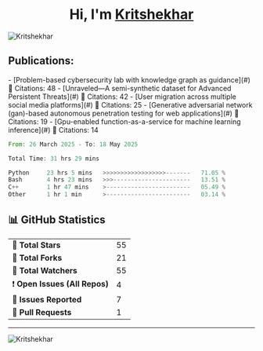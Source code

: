 
<h1 align="center">Hi, I'm <a href="https://Kritshekhar.github.io/Me.io/" target="blank">
Kritshekhar</a></h1>

<!--
**Kritshekhar/Kritshekhar** is a ✨ _special_ ✨ repository because its `README.md` (this file) appears on your GitHub profile.

Here are some ideas to get you started:

- 🔭 I’m currently working on ...
- 🌱 I’m currently learning ...
- 👯 I’m looking to collaborate on ...
- 🤔 I’m looking for help with ...
- 💬 Ask me about ...
- 📫 How to reach me: ...
- 😄 Pronouns: ...
- ⚡ Fun fact: ...
-->
<p align="left"> <img src="https://komarev.com/ghpvc/?username=Kritshekhar&label=Profile%20views&color=0e75b6&style=flat" alt="Kritshekhar" /> </p>

<!-- PUBLICATION START -->
<h2>Publications:</h2>- [Problem-based cybersecurity lab with knowledge graph as guidance](#) 📄 Citations: 48
- [Unraveled—A semi-synthetic dataset for Advanced Persistent Threats](#) 📄 Citations: 42
- [User migration across multiple social media platforms](#) 📄 Citations: 25
- [Generative adversarial network (gan)-based autonomous penetration testing for web applications](#) 📄 Citations: 19
- [Gpu-enabled function-as-a-service for machine learning inference](#) 📄 Citations: 14

<!-- PUBLICATION END -->



<!--START_SECTION:waka-->

```rust
From: 26 March 2025 - To: 18 May 2025

Total Time: 31 hrs 29 mins

Python     23 hrs 5 mins   >>>>>>>>>>>>>>>>>>-------   71.05 %
Bash       4 hrs 23 mins   >>>----------------------   13.51 %
C++        1 hr 47 mins    >------------------------   05.49 %
Other      1 hr 1 min      >------------------------   03.14 %
```

<!--END_SECTION:waka-->



<!-- GITHUB STATS START -->
<h2>📊 GitHub Statistics</h2>
<table>
  <tr><td>🌟 <strong>Total Stars</strong></td><td>55</td></tr>
  <tr><td>🍴 <strong>Total Forks</strong></td><td>21</td></tr>
  <tr><td>👀 <strong>Total Watchers</strong></td><td>55</td></tr>
  <tr><td>❗ <strong>Open Issues (All Repos)</strong></td><td>4</td></tr>
  <tr><td>📝 <strong>Issues Reported</strong></td><td>7</td></tr>
  <tr><td>🔄 <strong>Pull Requests</strong></td><td>1</td></tr>
</table>

<hr/>
<!-- GITHUB STATS END -->

<p><img align="left" src="https://github-readme-stats.vercel.app/api/top-langs?username=Kritshekhar&show_icons=true&locale=en&layout=compact" alt="Kritshekhar" /></p>
